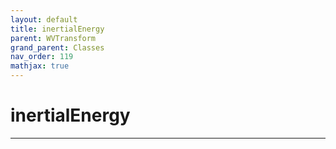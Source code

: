 ```yaml
---
layout: default
title: inertialEnergy
parent: WVTransform
grand_parent: Classes
nav_order: 119
mathjax: true
---
```


#  inertialEnergy




---

